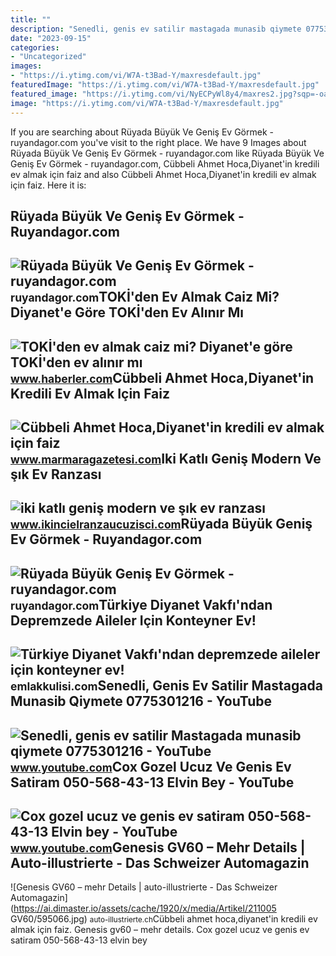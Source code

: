 ```yaml
---
title: ""
description: "Senedli, genis ev satilir mastagada munasib qiymete 0775301216"
date: "2023-09-15"
categories:
- "Uncategorized"
images:
- "https://i.ytimg.com/vi/W7A-t3Bad-Y/maxresdefault.jpg"
featuredImage: "https://i.ytimg.com/vi/W7A-t3Bad-Y/maxresdefault.jpg"
featured_image: "https://i.ytimg.com/vi/NyECPyWl8y4/maxres2.jpg?sqp=-oaymwEoCIAKENAF8quKqQMcGADwAQH4Ac4FgAKACooCDAgAEAEYVSBdKGUwDw==&amp;rs=AOn4CLDGHwZPtktnQaPqMDN-MpJ9hPUA8w"
image: "https://i.ytimg.com/vi/W7A-t3Bad-Y/maxresdefault.jpg"
---
```


If you are searching about Rüyada Büyük Ve Geniş Ev Görmek - ruyandagor.com you've visit to the right place. We have 9 Images about Rüyada Büyük Ve Geniş Ev Görmek - ruyandagor.com like Rüyada Büyük Ve Geniş Ev Görmek - ruyandagor.com, Cübbeli Ahmet Hoca,Diyanet'in kredili ev almak için faiz and also Cübbeli Ahmet Hoca,Diyanet'in kredili ev almak için faiz. Here it is:

Rüyada Büyük Ve Geniş Ev Görmek - Ruyandagor.com
------------------------------------------------

 ![Rüyada Büyük Ve Geniş Ev Görmek - ruyandagor.com](https://images.ruyandagor.com/2017/05/buyuk-ve-genis-ev-gormek-1800.jpg) <small>ruyandagor.com</small>TOKİ'den Ev Almak Caiz Mi? Diyanet'e Göre TOKİ'den Ev Alınır Mı
---------------------------------------------------------------

 ![TOKİ'den ev almak caiz mi? Diyanet'e göre TOKİ'den ev alınır mı](https://i.hbrcdn.com/haber/2022/09/14/toki-den-ev-almak-caiz-mi-diyanet-e-gore-toki-15274637_6076_amp.jpg) <small>www.haberler.com</small>Cübbeli Ahmet Hoca,Diyanet'in Kredili Ev Almak Için Faiz
--------------------------------------------------------

 ![Cübbeli Ahmet Hoca,Diyanet'in kredili ev almak için faiz](https://d.marmaragazetesi.com/news/493393.jpg) <small>www.marmaragazetesi.com</small>Iki Katlı Geniş Modern Ve şık Ev Ranzası
----------------------------------------

 ![iki katlı geniş modern ve şık ev ranzası](https://www.ikincielranzaucuzisci.com/wp-content/uploads/2022/01/iki-katli-genis-ev-ranzasi-2.jpg) <small>www.ikincielranzaucuzisci.com</small>Rüyada Büyük Geniş Ev Görmek - Ruyandagor.com
---------------------------------------------

 ![Rüyada Büyük Geniş Ev Görmek - ruyandagor.com](https://images.ruyandagor.com/2017/04/buyuk-genis-ev-gormek-1928.jpg) <small>ruyandagor.com</small>Türkiye Diyanet Vakfı'ndan Depremzede Aileler Için Konteyner Ev!
----------------------------------------------------------------

 ![Türkiye Diyanet Vakfı'ndan depremzede aileler için konteyner ev!](https://cdn.emlakkulisi.com/resim/orjinal/MTg2ODQxMT-turkiye-diyanet-vakfindan-depremzede-aileler-icin-konteyner-ev.jpg) <small>emlakkulisi.com</small>Senedli, Genis Ev Satilir Mastagada Munasib Qiymete 0775301216 - YouTube
------------------------------------------------------------------------

 ![Senedli, genis ev satilir Mastagada munasib qiymete 0775301216 - YouTube](https://i.ytimg.com/vi/NyECPyWl8y4/maxres2.jpg?sqp=-oaymwEoCIAKENAF8quKqQMcGADwAQH4Ac4FgAKACooCDAgAEAEYVSBdKGUwDw==&rs=AOn4CLDGHwZPtktnQaPqMDN-MpJ9hPUA8w) <small>www.youtube.com</small>Cox Gozel Ucuz Ve Genis Ev Satiram 050-568-43-13 Elvin Bey - YouTube
--------------------------------------------------------------------

 ![Cox gozel ucuz ve genis ev satiram 050-568-43-13 Elvin bey - YouTube](https://i.ytimg.com/vi/W7A-t3Bad-Y/maxresdefault.jpg) <small>www.youtube.com</small>Genesis GV60 – Mehr Details | Auto-illustrierte - Das Schweizer Automagazin
---------------------------------------------------------------------------

 ![Genesis GV60 – mehr Details | auto-illustrierte - Das Schweizer Automagazin](https://ai.dimaster.io/assets/cache/1920/x/media/Artikel/211005 GV60/595066.jpg) <small>auto-illustrierte.ch</small>Cübbeli ahmet hoca,diyanet'in kredili ev almak için faiz. Genesis gv60 – mehr details. Cox gozel ucuz ve genis ev satiram 050-568-43-13 elvin bey
